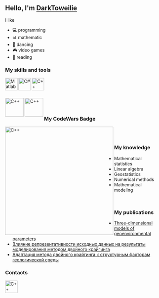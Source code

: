 ## Hello, I'm [DarkToweilie](https://github.com/DarkTowelie)

I like
- :computer: programming 
- :bar_chart: mathematic 
- :dancers: dancing 
- :video_game: video games 
- :closed_book: reading 

### My skills and tools
[<img align="left" alt="Matlab" width="40px" src="https://upload.wikimedia.org/wikipedia/commons/2/21/Matlab_Logo.png" />](https://www.mathworks.com/products/matlab.html)
[<img align="left" alt="C#" width="40px" src="https://upload.wikimedia.org/wikipedia/commons/thumb/0/0d/C_Sharp_wordmark.svg/1200px-C_Sharp_wordmark.svg.png" />](https://docs.microsoft.com/ru-ru/dotnet/csharp/)
[<img align="left" alt="C++" width="40px" src="https://upload.wikimedia.org/wikipedia/commons/thumb/1/18/ISO_C%2B%2B_Logo.svg/1200px-ISO_C%2B%2B_Logo.svg.png" />](https://docs.microsoft.com/ru-ru/cpp/?view=vs-2019)

<br>
<br>
<br>

[<img align="left" alt="C++" width="60px" src="https://upload.wikimedia.org/wikipedia/commons/thumb/e/e0/Git-logo.svg/1280px-Git-logo.svg.png" />](https://git-scm.com/)
[<img align="left" alt="C++" width="60px" src="https://github.githubassets.com/images/modules/open_graph/github-mark.png" />](https://github.com//)

<br>
<br>


### My CodeWars Badge
[<img align="left" alt="C++" width="350px" src="https://www.codewars.com/users/DarkTowelie/badges/large" />](https://www.codewars.com/users/DarkTowelie/badges/large//)


<br>
<br>

### My knowledge
- Mathematical statistics
- Linear algebra
- Geostatistics
- Numerical methods
- Mathematical modeling

<br>

### My publications
- [Three-dimensional models of geoenvironmental parameters](https://download.atlantis-press.com/article/25856148.pdf)
- [Влияние репрезентативности исходных данных на результаты моделирования методом двойного крайгинга](http://izvestiya.tpu.ru/archive/article/view/53)
- [Адаптация метода двойного крайгинга к структурным факторам геологической среды](https://journals.nstu.ru/vestnik/download_article?id=23421)

### Contacts
[<img align="left" alt="C++" width="40px" src="https://upload.wikimedia.org/wikipedia/commons/thumb/2/21/VK.com-logo.svg/1200px-VK.com-logo.svg.png" />](https://vk.com/id492426566)
